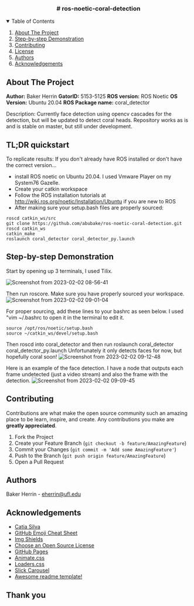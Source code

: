 <!-- PROJECT LOGO -->
<br />

  <h3 align="center"> # ros-noetic-coral-detection</h3>

<!-- TABLE OF CONTENTS -->
<details open="open">
  <summary>Table of Contents</summary>
  <ol>
    <li><a href="#about-the-project">About The Project</a></li>
    <li><a href="#Step-by-step Demonstration">Step-by-step Demonstration</a></li>
    <li><a href="#contributing">Contributing</a></li>
    <li><a href="#license">License</a></li>
    <li><a href="#authors">Authors</a></li>
    <li><a href="#acknowledgements">Acknowledgements</a></li>
  </ol>
</details>


<!-- ABOUT THE PROJECT -->
## About The Project

**Author:** Baker Herrin
**GatorID:** 5153-5125
**ROS version:** ROS Noetic
**OS Version:** Ubuntu 20.04
**ROS Package name:** coral_detector

Description:
Currently face detection using opencv cascades for the detection, but will be updated to detect coral heads.
Repository works as is and is stable on master, but still under development.

<!-- QUICKSTART -->
## TL;DR quickstart
To replicate results:
If you don't already have ROS installed or don't have the correct version...
- install ROS noetic on Ubuntu 20.04. I used Vmware Player on my System76 Gazelle.
- Create your catkin workspace
- Follow the ROS installation tutorials at http://wiki.ros.org/noetic/Installation/Ubuntu if you are new to ROS
- After making sure your setup.bash files are properly sourced:

```
roscd catkin_ws/src
git clone https://github.com/abubake/ros-noetic-coral-detection.git
roscd catkin_ws
catkin_make
roslaunch coral_detector coral_detector_py.launch
```
<!-- Step-by-step Demonstration -->
## Step-by-step Demonstration

Start by opening up 3 terminals, I used Tilix.

![Screenshot from 2023-02-02 08-56-41](https://user-images.githubusercontent.com/32299736/216391496-b5d76817-48ae-4d8c-add5-264510f6c79c.png)

Then run roscore. Make sure you have properly sourced your workspace.
![Screenshot from 2023-02-02 09-01-04](https://user-images.githubusercontent.com/32299736/216392017-9acedeb7-020a-4570-a543-a0588d9cce17.png)

For proper sourcing, add these lines to your bashrc as seen below. I used "vim ~/.bashrc to open it in the terminal to edit it.
```
source /opt/ros/noetic/setup.bash
source ~/catkin_ws/devel/setup.bash
```
Then roscd into coral_detector and then run roslaunch coral_detector coral_detector_py.launch
Unfortunately it only detects faces for now, but hopefully coral soon!
![Screenshot from 2023-02-02 09-12-48](https://user-images.githubusercontent.com/32299736/216394899-b36326d3-8a4f-4366-9caf-72e92474fe75.png)


Here is an example of the face detection. I have a node that outputs each frame undetected (just a video stream) and also the frame with the detection.
![Screenshot from 2023-02-02 09-09-45](https://user-images.githubusercontent.com/32299736/216394111-1b0be9bb-01f5-4309-b064-ad60b452571a.png)


<!-- CONTRIBUTING -->
## Contributing

Contributions are what make the open source community such an amazing place to be learn, inspire, and create. Any contributions you make are **greatly appreciated**.

1. Fork the Project
2. Create your Feature Branch (`git checkout -b feature/AmazingFeature`)
3. Commit your Changes (`git commit -m 'Add some AmazingFeature'`)
4. Push to the Branch (`git push origin feature/AmazingFeature`)
5. Open a Pull Request

<!-- Authors -->
## Authors

Baker Herrin - eherrin@ufl.edu

<!-- ACKNOWLEDGEMENTS -->
## Acknowledgements

* [Catia Silva](https://faculty.eng.ufl.edu/catia-silva/)
* [GitHub Emoji Cheat Sheet](https://www.webpagefx.com/tools/emoji-cheat-sheet)
* [Img Shields](https://shields.io)
* [Choose an Open Source License](https://choosealicense.com)
* [GitHub Pages](https://pages.github.com)
* [Animate.css](https://daneden.github.io/animate.css)
* [Loaders.css](https://connoratherton.com/loaders)
* [Slick Carousel](https://kenwheeler.github.io/slick)
* [Awesome readme template!](https://github.com/catiaspsilva/README-template)

## Thank you

<!-- If this is useful: [![Buy me a coffee](https://www.buymeacoffee.com/assets/img/guidelines/download-assets-sm-1.svg)](https://www.buymeacoffee.com/catiaspsilva) -->
